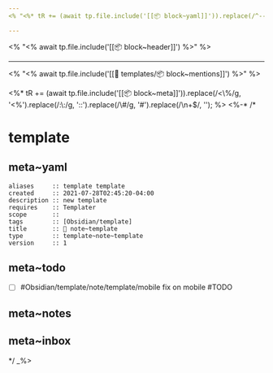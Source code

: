 ```yaml
---
<% "<%* tR += (await tp.file.include('[[📦 block~yaml]]')).replace(/^---/gm, '').trim(); %>" %>

---
```


<% "<% await tp.file.include('[[📦 block~header]]') %>" %>

---

<% "<% await tp.file.include('[[📁 templates/📦 block~mentions]]') %>" %>

<%* tR += (await tp.file.include('[[📦 block~meta]]')).replace(/<\\%/g, '<%').replace(/:\\:/g, '::').replace(/\\#/g, '#').replace(/\n+$/, ''); %>
<%-*
/*

# template

## meta~yaml

```dataviewfielda
aliases     :: template template
created     :: 2021-07-28T02:45:20-04:00
description :: new template
requires    :: Templater
scope       :: 
tags        :: [Obsidian/template]
title       :: 🧾 note~template
type        :: template~note~template
version     :: 1
```

## meta~todo

- [ ] #Obsidian/template/note/template/mobile fix on mobile #TODO

## meta~notes


## meta~inbox

*/
_%>